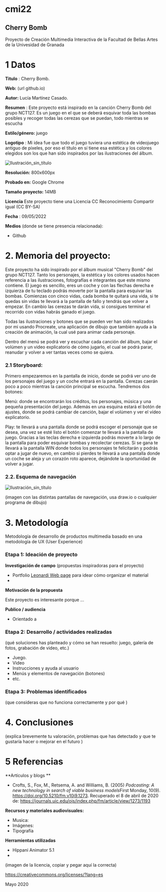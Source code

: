 # cmi22

## Cherry Bomb

Proyecto de Creación Multimedia Interactiva de la  Facultad de Bellas Artes de la Univesidad de Granada


# 1 Datos 

**Titulo** : Cherry Bomb.

**Web:**   (url github.io)

**Autor:**  Lucía Martínez Casado.

**Resumen** : Este proyecto está inspirado en la canción Cherry Bomb del grupo NCT127. Es un juego en el que se deberá esquivar toda las bombas posibles y recoger todas las cerezas que se puedan, todo mientras se escucha 

**Estilo/género:**  juego

**Logotipo** : Mi idea fue que todo el juego tuviera una estética de videojuego antiguo de píxeles, por eso el título en sí tiene esa estética y los colores elegidos son los que han sido inspirados por las ilustraciones del álbum.

![Ilustración_sin_título](https://user-images.githubusercontent.com/106830356/172902376-31fcd5d9-08c4-45e1-8688-60ae4d6da308.png)



**Resolución:** 800x600px

**Probado en:**   Google Chrome

**Tamaño proyecto:** 14MB 

**Licencia** Este proyecto tiene una Licencia CC Reconocimiento Compartir igual (CC BY-SA)

**Fecha** : 09/05/2022

**Medios** (donde se tiene presencia relacionada):

- Github


# 2. Memoria del proyecto:

Este proyecto ha sido inspirado por el álbum musical "Cherry Bomb" del grupo NCT127. Tanto los personajes, la estética y los colores usados hacen referencia a las ilustraciones, fotografías e integrantes que este mismo contiene. El juego es sencillo, eres un coche y con las flechas derecha e izquierza de tu teclado podrás moverte por la pantalla para esquivar las bombas. Comienzas con cinco vidas, cada bomba te quitará una vida, si te quedas sin vidas te llevará a la pantalla de fallo y tendrás que volver a empezar. En cambio las cerezas te darán vida, si consigues terminar el recorrido con vidas habrás ganado el juego.

Todas las ilustraciones y botones que se pueden ver han sido realizados por mi usando Procreate, una aplicación de dibujo que también ayuda a la creación de animación, la cual usé para animar cada personaje.

Dentro del menú se podrá ver y escuchar cada canción del álbum, bajar el volúmen y un video explicatorio de cómo jugarlo, el cual se podrá parar, reanudar y volver a ver tantas veces como se quiera.

### 2.1 Storyboard: 

Primero empezaremos en la pantalla de inicio, donde se podrá ver uno de los personajes del juego y un coche entrará en la pantalla. Cerezas caerán poco a poco mientras la canción principal se escucha. Tendremos dos botones:

Menú: donde se encontrarán los créditos, los personajes, música y una pequeña presentación del juego. Además en una esquina estará el botón de ajustes, donde se podrá cambiar de canción, bajar el volúmen y ver el vídeo explicatorio.

Play: te llevará a una pantalla donde se podrá escoger el personaje que se desea, una vez se esté listo el botón comenzar te llevará a la pantalla de juego. Gracias a las teclas derecha e izquierda podrás moverte a lo largo  de la pantalla para poder esquivar bombas y recolectar cerezas. Si se gana te llevará a la pantalla WIN donde todos los personajes te felicitarán y podrás optar a jugar de nuevo, en cambio si pierdes te llevará a una pantalla donde un coche se aleja y un corazón roto aparece, dejándote la oportunidad de volver a jugar.



### 2.2. Esquema de navegación 


![Ilustración_sin_título](https://user-images.githubusercontent.com/106830356/172909990-0d3939d8-33b9-444f-9d1b-8591415996a4.jpg)

(imagen con las distintas pantallas de navegación, usa draw.io o cualquier programa de dibujo)







# 3. Metodología

Metodología de desarrollo de productos multimedia basado en una metodología de UX (User Experience)



### Etapa 1: Ideación de proyecto

**Investigación de campo** (propuestas inspiradoras para el proyecto)

- Portfolio [Leonardi Web page](http://www.rleonardi.com/interactive-resume/) para idear cómo organizar el material
- 



**Motivación de la propuesta** 

Este  proyecto es interesante porque ... 



**Publico / audiencia**

- Orientado a 





### Etapa 2: Desarrollo / actividades realizadas

(qué soluciones has planteado y cómo se han resuelto: juego, galería de fotos, grabación de video, etc.)

- Juego. 
- Video 
- Instrucciones y ayuda al usuario 
- Menús y elementos de navegación (botones)
- etc.



### Etapa 3: Problemas identificados

(que consideras que no  funciona correctamente y por qué )



# 4. Conclusiones 

(explica brevemente tu valoración, problemas que has detectado y que te gustaría hacer o mejorar en el futuro )







# 5 Referencias 

**Artículos y blogs ** 

- Crofts, S., Fox, M., Retsema, A. and Williams, B. (2005) *Podcasting: A new technology in search of viable business models*First Monday, 10(9). https://doi.org/10.5210/fm.v10i9.1273. Recuperado el 8 de abril de 2020 de: https://journals.uic.edu/ojs/index.php/fm/article/view/1273/1193

**Recursos y materiales audiovisuales:**

* Musica:  
* Imágenes:  
* Tipografía

**Herramientas utilizadas**

- Hippani Animator 5.1
- 



(imagen de la licencia, copiar y pegar aquí la correcta)

https://creativecommons.org/licenses/?lang=es

Mayo 2020
